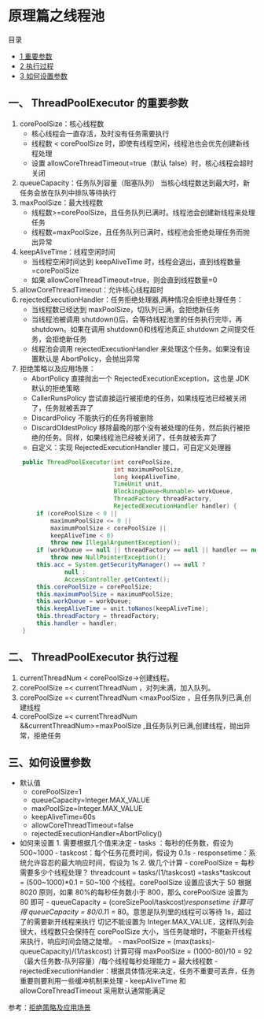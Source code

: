 # 原理篇之线程池

目录

- [1 重要参数](#1-重要参数)
- [2 执行过程](#2-执行过程)
- [3 如何设置参数](#3-如何设置参数)

## 一、 ThreadPoolExecutor 的重要参数

1. corePoolSize：核心线程数
   - 核心线程会一直存活，及时没有任务需要执行
   - 线程数 < corePoolSize 时，即使有线程空闲，线程池也会优先创建新线程处理
   - 设置 allowCoreThreadTimeout=true（默认 false）时，核心线程会超时关闭
2. queueCapacity：任务队列容量（阻塞队列）
   当核心线程数达到最大时，新任务会放在队列中排队等待执行
3. maxPoolSize：最大线程数
   - 线程数>=corePoolSize，且任务队列已满时。线程池会创建新线程来处理任务
   - 线程数=maxPoolSize，且任务队列已满时，线程池会拒绝处理任务而抛出异常
4. keepAliveTime：线程空闲时间
   - 当线程空闲时间达到 keepAliveTime 时，线程会退出，直到线程数量=corePoolSize
   - 如果 allowCoreThreadTimeout=true，则会直到线程数量=0
5. allowCoreThreadTimeout：允许核心线程超时
6. rejectedExecutionHandler：任务拒绝处理器,两种情况会拒绝处理任务：
   - 当线程数已经达到 maxPoolSize，切队列已满，会拒绝新任务
   - 当线程池被调用 shutdown()后，会等待线程池里的任务执行完毕，再 shutdown。如果在调用 shutdown()和线程池真正 shutdown 之间提交任务，会拒绝新任务
   - 线程池会调用 rejectedExecutionHandler 来处理这个任务。如果没有设置默认是 AbortPolicy，会抛出异常
7. 拒绝策略以及应用场景：
   - AbortPolicy 直接抛出一个 RejectedExecutionException，这也是 JDK 默认的拒绝策略
   - CallerRunsPolicy 尝试直接运行被拒绝的任务，如果线程池已经被关闭了，任务就被丢弃了
   - DiscardPolicy 不能执行的任务将被删除
   - DiscardOldestPolicy 移除最晚的那个没有被处理的任务，然后执行被拒绝的任务。同样，如果线程池已经被关闭了，任务就被丢弃了
   - 自定义：实现 RejectedExecutionHandler 接口，可自定义处理器

```java
    public ThreadPoolExecutor(int corePoolSize,
                              int maximumPoolSize,
                              long keepAliveTime,
                              TimeUnit unit,
                              BlockingQueue<Runnable> workQueue,
                              ThreadFactory threadFactory,
                              RejectedExecutionHandler handler) {
        if (corePoolSize < 0 ||
            maximumPoolSize <= 0 ||
            maximumPoolSize < corePoolSize ||
            keepAliveTime < 0)
            throw new IllegalArgumentException();
        if (workQueue == null || threadFactory == null || handler == null)
            throw new NullPointerException();
        this.acc = System.getSecurityManager() == null ?
                null :
                AccessController.getContext();
        this.corePoolSize = corePoolSize;
        this.maximumPoolSize = maximumPoolSize;
        this.workQueue = workQueue;
        this.keepAliveTime = unit.toNanos(keepAliveTime);
        this.threadFactory = threadFactory;
        this.handler = handler;
    }
```

## 二、 ThreadPoolExecutor 执行过程

1. currentThreadNum < corePoolSize->创建线程。
2. corePoolSize =< currentThreadNum ，对列未满，加入队列。
3. corePoolSize =< currentThreadNum <maxPoolSize ，且任务队列已满,创建线程
4. corePoolSize =< currentThreadNum &&currentThreadNum>=maxPoolSize ,且任务队列已满,创建线程，抛出异常，拒绝任务

## 三、如何设置参数

- 默认值
  - corePoolSize=1
  - queueCapacity=Integer.MAX_VALUE
  - maxPoolSize=Integer.MAX_VALUE
  - keepAliveTime=60s
  - allowCoreThreadTimeout=false
  - rejectedExecutionHandler=AbortPolicy()
- 如何来设置 1. 需要根据几个值来决定 - tasks ：每秒的任务数，假设为 500~1000 - taskcost：每个任务花费时间，假设为 0.1s - responsetime：系统允许容忍的最大响应时间，假设为 1s 2. 做几个计算 - corePoolSize = 每秒需要多少个线程处理？
  threadcount = tasks/(1/taskcost) =tasks*taskcout = (500~1000)*0.1 = 50~100 个线程。corePoolSize 设置应该大于 50
  根据 8020 原则，如果 80%的每秒任务数小于 800，那么 corePoolSize 设置为 80 即可 - queueCapacity = (coreSizePool/taskcost)*responsetime
  计算可得 queueCapacity = 80/0.1*1 = 80。意思是队列里的线程可以等待 1s，超过了的需要新开线程来执行
  切记不能设置为 Integer.MAX_VALUE，这样队列会很大，线程数只会保持在 corePoolSize 大小，当任务陡增时，不能新开线程来执行，响应时间会随之陡增。 - maxPoolSize = (max(tasks)- queueCapacity)/(1/taskcost)
  计算可得 maxPoolSize = (1000-80)/10 = 92
  （最大任务数-队列容量）/每个线程每秒处理能力 = 最大线程数 - rejectedExecutionHandler：根据具体情况来决定，任务不重要可丢弃，任务重要则要利用一些缓冲机制来处理 - keepAliveTime 和 allowCoreThreadTimeout 采用默认通常能满足

参考：[拒绝策略及应用场景](https://www.cnblogs.com/onepixel/articles/7674659.html)

